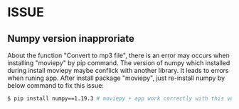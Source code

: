 # ISSUE
## Numpy version inapproriate
About the function "Convert to mp3 file", there is an error may occurs 
when installing "moviepy" by pip command. The version of numpy which 
installed during install moviepy maybe conflick with another library.
It leads to errors when runing app. After install package "moviepy", 
just re-install numpy by below command to fix this issue:
```bash
$ pip install numpy==1.19.3 # moviepy + app work correctly with this version
```

